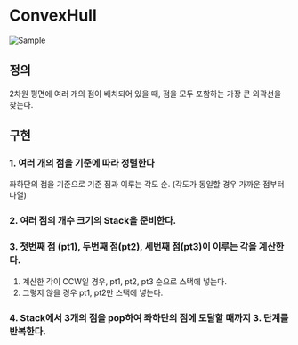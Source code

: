 # ConvexHull
![Sample](https://user-images.githubusercontent.com/20869970/214009641-8df764ae-a7a2-4024-91de-d643e556ecc0.png)

## 정의
2차원 평면에 여러 개의 점이 배치되어 있을 때, 점을 모두 포함하는 가장 큰 외곽선을 찾는다.

## 구현
### 1. 여러 개의 점을 기준에 따라 정렬한다
좌하단의 점을 기준으로 기준 점과 이루는 각도 순. (각도가 동일할 경우 가까운 점부터 나열)
### 2. 여러 점의 개수 크기의 Stack을 준비한다.
### 3. 첫번째 점 (pt1), 두번째 점(pt2), 세번째 점(pt3)이 이루는 각을 계산한다.
1. 계산한 각이 CCW일 경우, pt1, pt2, pt3 순으로 스택에 넣는다.
2. 그렇지 않을 경우 pt1, pt2만 스택에 넣는다.
### 4. Stack에서 3개의 점을 pop하여 좌하단의 점에 도달할 때까지 3. 단계를 반복한다.
